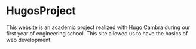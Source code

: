 # HugosProject
This website is an academic project realized with Hugo Cambra during our first year of engineering school. 
This site allowed us to have the basics of web development.
